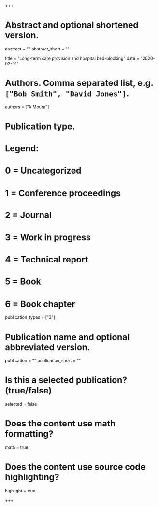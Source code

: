 +++
# Abstract and optional shortened version.
abstract = ""
abstract_short = ""

title = "Long-term care provision and hospital bed-blocking"
date = "2020-02-01"

# Authors. Comma separated list, e.g. `["Bob Smith", "David Jones"]`.
authors = ["A Moura"]

# Publication type.
# Legend:
# 0 = Uncategorized
# 1 = Conference proceedings
# 2 = Journal
# 3 = Work in progress
# 4 = Technical report
# 5 = Book
# 6 = Book chapter
publication_types = ["3"]

# Publication name and optional abbreviated version.
publication = ""
publication_short = ""

# Is this a selected publication? (true/false)
selected = false


# Does the content use math formatting?
math = true

# Does the content use source code highlighting?
highlight = true


+++


